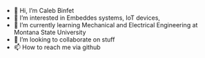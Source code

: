 - 👋 Hi, I’m Caleb Binfet
- 👀 I’m interested in Embeddes systems, IoT devices, 
- 🌱 I’m currently learning Mechanical and Electrical Engineering at Montana State University
- 💞️ I’m looking to collaborate on stuff 
- 📫 How to reach me via github

<!---
Caleb4884/Caleb4884 is a ✨ special ✨ repository because its `README.md` (this file) appears on your GitHub profile.
You can click the Preview link to take a look at your changes.
--->
